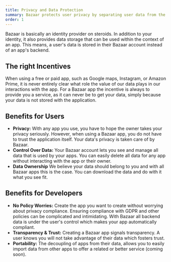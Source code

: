 ```yaml
---
title: Privacy and Data Protection
summary: Bazaar protects user privacy by separating user data from the actual app. This gives users total visibility and control over the data that was provided to any Bazaar app. This also helps app developers with regulatory requirements such as GDPR.
order: 1
---
```


Bazaar is basically an identity provider on steroids. In addition to your identity, it also provides data storage that can be used within the context of an app. This means, a user's data is stored in their Bazaar account instead of an app's backend.

## The right Incentives

When using a free or paid app, such as Google maps, Instagram, or Amazon Prime, it is never entirely clear what role the value of our data plays in our interactions with the app. For a Bazaar app the incentive is always to provide you a service, as it can never be to get your data, simply because your data is not stored with the application.

## Benefits for Users

- **Privacy:** With any app you use, you have to hope the owner takes your privacy seriously. However, when using a Bazaar app, you do not have to trust the application itself. Your data's privacy is taken care of by Bazaar.
- **Control Over Data:** Your Bazaar account lets you see and manage all data that is used by your apps. You can easily delete all data for any app without interacting with the app or their owner.
- **Data Ownership** We believe your data should belong to you and with all Bazaar apps this is the case. You can download the data and do with it what you see fit.

## Benefits for Developers

- **No Policy Worries:** Create the app you want to create without worrying about privacy compliance. Ensuring compliance with GDPR and other policies can be complicated and intimidating. With Bazaar all backend data is under the user's control which makes your app automatically compliant.
- **Transparency & Trust:** Creating a Bazaar app signals transparency. A user knows you will not take advantage of their data which fosters trust.
- **Portability:** The decoupling of apps from their data, allows you to easily import data from other apps to offer a related or better service (coming soon).
